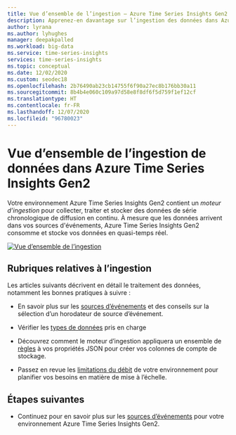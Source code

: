 ```yaml
---
title: Vue d’ensemble de l’ingestion – Azure Time Series Insights Gen2 | Microsoft Docs
description: Apprenez-en davantage sur l’ingestion des données dans Azure Time Series Insights Gen2.
author: lyrana
ms.author: lyhughes
manager: deepakpalled
ms.workload: big-data
ms.service: time-series-insights
services: time-series-insights
ms.topic: conceptual
ms.date: 12/02/2020
ms.custom: seodec18
ms.openlocfilehash: 2b76490ab23cb14755f6f90a27ec8b176bb30a11
ms.sourcegitcommit: 8b4b4e060c109a97d58e8f8df6f5d759f1ef12cf
ms.translationtype: HT
ms.contentlocale: fr-FR
ms.lasthandoff: 12/07/2020
ms.locfileid: "96780023"
---
```

# <a name="azure-time-series-insights-gen2-data-ingestion-overview"></a>Vue d’ensemble de l’ingestion de données dans Azure Time Series Insights Gen2

Votre environnement Azure Time Series Insights Gen2 contient un *moteur d’ingestion* pour collecter, traiter et stocker des données de série chronologique de diffusion en continu. À mesure que les données arrivent dans vos sources d'événements, Azure Time Series Insights Gen2 consomme et stocke vos données en quasi-temps réel.

[![Vue d’ensemble de l’ingestion](media/concepts-ingress-overview/ingress-overview.png)](media/concepts-ingress-overview/ingress-overview.png#lightbox)

## <a name="ingestion-topics"></a>Rubriques relatives à l’ingestion

Les articles suivants décrivent en détail le traitement des données, notamment les bonnes pratiques à suivre :

* En savoir plus sur les [sources d’événements](./concepts-streaming-ingestion-event-sources.md) et des conseils sur la sélection d’un horodateur de source d’événement.

* Vérifier les [types de données](./concepts-supported-data-types.md) pris en charge

* Découvrez comment le moteur d’ingestion appliquera un ensemble de [règles](./concepts-json-flattening-escaping-rules.md) à vos propriétés JSON pour créer vos colonnes de compte de stockage.

* Passez en revue les [limitations du débit](./concepts-streaming-ingress-throughput-limits.md) de votre environnement pour planifier vos besoins en matière de mise à l’échelle.

## <a name="next-steps"></a>Étapes suivantes

* Continuez pour en savoir plus sur les [sources d’événements](./concepts-streaming-ingestion-event-sources.md) pour votre environnement Azure Time Series Insights Gen2.
